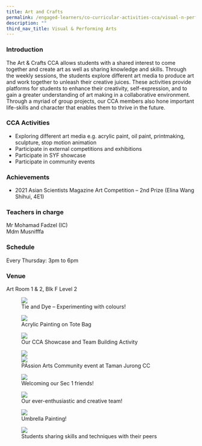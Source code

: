 ```yaml
---
title: Art and Crafts
permalink: /engaged-learners/co-curricular-activities-cca/visual-n-performing-arts/art-and-crafts/
description: ""
third_nav_title: Visual & Performing Arts
---
```

### Introduction

The Art & Crafts CCA allows students with a shared interest to come together and create art as well as sharing knowledge and skills. Through the weekly sessions, the students explore different art media to produce art and work together to unleash their creative juices. These activities provide platforms for students to enhance their creativity, self-expression, and to gain a greater understanding of art making in a collaborative environment. Through a myriad of group projects, our CCA members also hone important life-skills and character that enables them to thrive in the future.

### CCA Activities

*   Exploring different art media e.g. acrylic paint, oil paint, printmaking, sculpture, stop motion animation
*   Participate in external competitions and exhibitions
*   Participate in SYF showcase
*   Participate in community events

### Achievements

*   2021 Asian Scientists Magazine Art Competition – 2nd Prize (Elina Wang Shihui, 4E1)

### Teachers in charge

Mr Mohamad Fadzel (IC) <br>
Mdm Musnifffa

### Schedule

Every Thursday: 3pm to 6pm

### Venue

Art Room 1 & 2, Blk F Level 2



<figure>  
<img src="/images/Arts%20and%20Crafts-1.jpg">  
<figcaption> Tie and Dye – Experimenting with colours! </figcaption>  
</figure>

<figure>  
<img src="/images/Arts%20and%20Crafts-2.jpg">  
<figcaption> Acrylic Painting on Tote Bag </figcaption>  
</figure>

<figure>  
<img src="/images/Arts%20and%20Crafts-3.jpg">  
<figcaption> Our CCA Showcase and Team Building Activity</figcaption>  
</figure>

<figure>  
<img src="/images/Art%202.png">  
	<br>
<img src="/images/Art%201.png">  
<figcaption> PAssion Arts Community event at Taman Jurong CC </figcaption>  
</figure>


<figure>  
<img src="/images/Arts%20and%20Crafts-5.jpg">  
<figcaption> Welcoming our Sec 1 friends! </figcaption>  
</figure>

<figure>  
<img src="/images/Arts%20and%20Crafts-6.jpg">  
<figcaption> Our ever-enthusiastic and creative team!</figcaption>  
</figure>

<figure>  
<img src="/images/Arts%20and%20Crafts-7.jpg">  
<figcaption> Umbrella Painting!</figcaption>  
</figure>

<figure>  
<img src="/images/Arts%20and%20Crafts-9.jpg">  
<figcaption> Students sharing skills and techniques with their peers </figcaption>  
</figure>